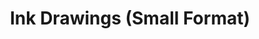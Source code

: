 ---
title: 'Ink Drawings (Small Format)'
category: 'drawings'
materials: 'Ink drawings on paper'
measurements: '50cm x 50cm'
year: '2014'
mainImage: 'ink-small-tn.jpg'
blurDataURL: ''
images: 'ink-small-1.jpg/ink-small-2.jpg/ink-small-3.jpg/ink-small-4.jpg/ink-small-5.jpg/ink-small-6.jpg/ink-small-7.jpg'
imageNames: ''
---